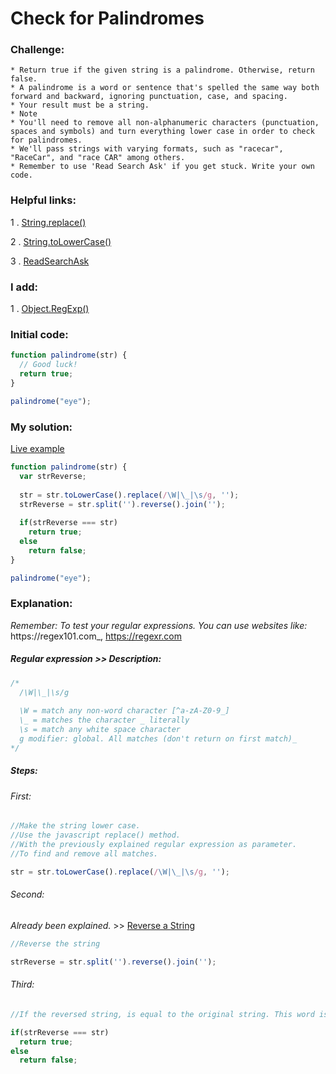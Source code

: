 # Check for Palindromes

### Challenge:

	* Return true if the given string is a palindrome. Otherwise, return false.
	* A palindrome is a word or sentence that's spelled the same way both forward and backward, ignoring punctuation, case, and spacing.
	* Your result must be a string.
	* Note
	* You'll need to remove all non-alphanumeric characters (punctuation, spaces and symbols) and turn everything lower case in order to check for palindromes.
	* We'll pass strings with varying formats, such as "racecar", "RaceCar", and "race CAR" among others.
	* Remember to use 'Read Search Ask' if you get stuck. Write your own code.

### Helpful links:

  1 . [String.replace()](https://developer.mozilla.org/en-US/docs/Web/JavaScript/Reference/Global_Objects/String/replace)
  
  2 . [String.toLowerCase()](https://developer.mozilla.org/en-US/docs/Web/JavaScript/Reference/Global_Objects/String/toLowerCase)
  
  3 . [ReadSearchAsk](https://github.com/FreeCodeCamp/freecodecamp/wiki/FreeCodeCamp-Get-Help)
  
### I add:

  1 . [Object.RegExp()](https://developer.mozilla.org/en-US/docs/Web/JavaScript/Reference/Global_Objects/RegExp)

### Initial code:

```javascript
function palindrome(str) {
  // Good luck!
  return true;
}

palindrome("eye");
```

### My solution:

[Live example](https://jsfiddle.net/fininhop/a60q6o9n/)

```javascript
function palindrome(str) {
  var strReverse;
  
  str = str.toLowerCase().replace(/\W|\_|\s/g, '');
  strReverse = str.split('').reverse().join('');
  
  if(strReverse === str)
    return true;
  else
    return false;
}

palindrome("eye");
```

### Explanation:
_Remember: To test your regular expressions. You can use websites like:_ https://regex101.com_, https://regexr.com

##### Regular expression >> Description:
```javascript
/*
  /\W|\_|\s/g
  
  \W = match any non-word character [^a-zA-Z0-9_]
  \_ = matches the character _ literally
  \s = match any white space character
  g modifier: global. All matches (don't return on first match)_
*/
```
##### Steps: 

###### First: 
```javascript
//Make the string lower case.
//Use the javascript replace() method.
//With the previously explained regular expression as parameter.
//To find and remove all matches.

str = str.toLowerCase().replace(/\W|\_|\s/g, '');
```

###### Second: 

_Already been explained._ >> [Reverse a String](https://github.com/fininhop/free-code-camp/blob/master/algorithms/reverse-a-string.md)

```javascript
//Reverse the string

strReverse = str.split('').reverse().join('');
```

###### Third: 
```javascript
//If the reversed string, is equal to the original string. This word is a palindrome.

if(strReverse === str)
  return true;
else
  return false;
```
